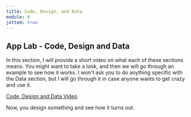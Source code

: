 ```yaml
---
title: Code, Design, and Data
module: 4
jotted: true
---
```


## App Lab - Code, Design and Data

In this section, I will provide a short video on what each of these sections means. You might want to take a look, and then we will go through an example to see how it works.  I won't ask you to do anything specific with the Data section, but I will go through it in case anyone wants to get crazy and use it.

<p><a href="//www.youtube.com/embed/UZzHQEUlo_o" data-lity>Code, Design and Data Video</a></p>

Now, you design something and see how it turns out.
